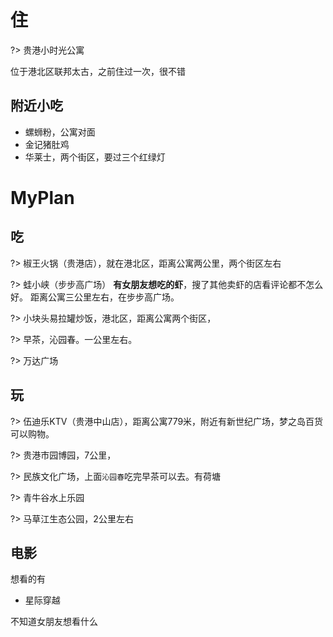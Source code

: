 
# 住
?> 贵港小时光公寓    

位于港北区联邦太古，之前住过一次，很不错

## 附近小吃

* 螺蛳粉，公寓对面
* 金记猪肚鸡
* 华莱士，两个街区，要过三个红绿灯


# MyPlan

## 吃  

?> 椒王火锅（贵港店），就在港北区，距离公寓两公里，两个街区左右

?> 蛙小峡（步步高广场） **有女朋友想吃的虾**，搜了其他卖虾的店看评论都不怎么好。  距离公寓三公里左右，在步步高广场。

?> 小块头易拉罐炒饭，港北区，距离公寓两个街区，

?> 早茶，沁园春。一公里左右。

?> 万达广场


## 玩 

?> 伍迪乐KTV（贵港中山店），距离公寓779米，附近有新世纪广场，梦之岛百货可以购物。  

?> 贵港市园博园，7公里，

?> 民族文化广场，上面`沁园春`吃完早茶可以去。有荷塘 

?> 青牛谷水上乐园

?> 马草江生态公园，2公里左右  


## 电影

想看的有  

* 星际穿越  

不知道女朋友想看什么